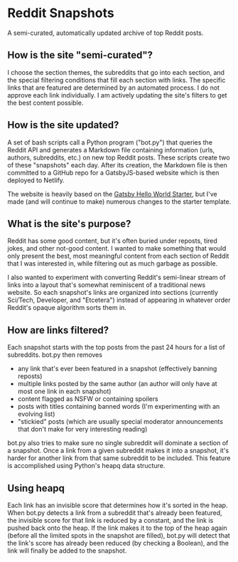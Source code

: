 # Reddit Snapshots

A semi-curated, automatically updated archive of top Reddit posts.

## How is the site "semi-curated"?

I choose the section themes, the subreddits that go into each section, and the
special filtering conditions that fill each section with links. The specific
links that are featured are determined by an automated process. I do not
approve each link individually. I am actively updating the site's filters to get
the best content possible.

## How is the site updated?

A set of bash scripts call a Python program ("bot.py") that queries the Reddit
API and generates a Markdown file containing information (urls, authors,
subreddits, etc.) on new top Reddit posts. These scripts create two of these
"snapshots" each day. After its creation, the Markdown file is then committed to
a GitHub repo for a GatsbyJS-based website which is then deployed to Netlify.

The website is heavily based on the
[Gatsby Hello World Starter](https://github.com/gatsbyjs/gatsby-starter-hello-world),
but I've made (and will continue to make) numerous changes to the starter template.

## What is the site's purpose?

Reddit has some good content, but it's often buried under reposts, tired jokes,
and other not-good content. I wanted to make something that would only present
the best, most meaningful content from each section of Reddit that I was
interested in, while filtering out as much garbage as possible.

I also wanted to experiment with converting Reddit's semi-linear stream of links
into a layout that's somewhat reminiscent of a traditional news website. So each
snapshot's links are organized into sections (currently Sci/Tech, Developer, and
"Etcetera") instead of appearing in whatever order Reddit's opaque algorithm
sorts them in.

## How are links filtered?

Each snapshot starts with the top posts from the past 24 hours for a list of
subreddits. bot.py then removes
* any link that's ever been featured in a snapshot (effectively banning reposts)
* multiple links posted by the same author (an author will only have at most one
  link in each snapshot)
* content flagged as NSFW or containing spoilers
* posts with titles containing banned words (I'm experimenting with an evolving list)
* "stickied" posts (which are usually special moderator announcements that don't
  make for very interesting reading)

bot.py also tries to make sure no single subreddit will dominate a section of a
snapshot. Once a link from a given subreddit makes it into a snapshot, it's
harder for another link from that same subreddit to be included. This feature is
accomplished using Python's heapq data structure.

## Using heapq

Each link has an invisible score that determines how it's sorted in the heap.
When bot.py detects a link from a subreddit that's already been featured, the
invisible score for that link is reduced by a constant, and the link is pushed
back onto the heap. If the link makes it to the top of the heap again (before
all the limited spots in the snapshot are filled), bot.py will detect that the
link's score has already been reduced (by checking a Boolean), and the link will
finally be added to the snapshot.
